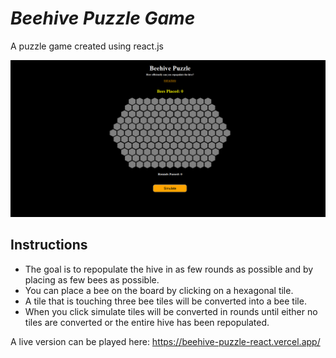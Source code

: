 # *Beehive Puzzle Game*

A puzzle game created using react.js

![Beehive Game](https://raw.githubusercontent.com/TSolo315/beehive-puzzle-react/master/image/beehive-puzzle.png)

## Instructions

* The goal is to repopulate the hive in as few rounds as possible and by placing as few bees as possible.
* You can place a bee on the board by clicking on a hexagonal tile.
* A tile that is touching three bee tiles will be converted into a bee tile.
* When you click simulate tiles will be converted in rounds until either no tiles are converted or the entire hive has been repopulated.


A live version can be played here: https://beehive-puzzle-react.vercel.app/

